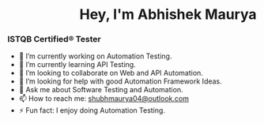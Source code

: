 <h1 style="text-align:Right;">Hey, I'm Abhishek Maurya</h1>

### **ISTQB Certified® Tester**

- 🔭 I’m currently working on Automation Testing.
- 🌱 I’m currently learning API Testing.
- 👯 I’m looking to collaborate on Web and API Automation.
- 🤔 I’m looking for help with good Automation Framework Ideas.
- 💬 Ask me about Software Testing and Automation.
- 📫 How to reach me: shubhmaurya04@outlook.com
- ⚡ Fun fact: I enjoy doing Automation Testing.
